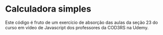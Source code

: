 # Calculadora simples

Este código é fruto de um exercício de absorção das aulas da seção 23 do curso em vídeo de Javascript dos professores da COD3RS na Udemy.

